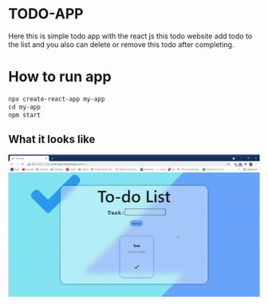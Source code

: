 # TODO-APP

Here this is simple todo app with the react js this todo website add todo to the list and you also can delete or remove this todo after completing.

# How to run app

```
npx create-react-app my-app
cd my-app
npm start 
```

## What it looks like

<p align="center">
  <img src="todo_gif.gif">
</P>
